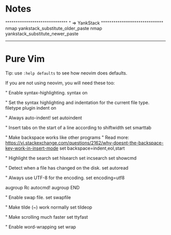 # Notes

""""""""""""""""""""""""""""""
" => YankStack
""""""""""""""""""""""""""""""
nmap <c-p> <Plug>yankstack_substitute_older_paste
nmap <c-P> <Plug>yankstack_substitute_newer_paste

---

# Pure Vim

Tip: use `:help defaults` to see how neovim does defaults.

If you are not using neovim, you will need these too:

" Enable syntax-highlighting.
syntax on

" Set the syntax highlighting and indentation for the current file type.
filetype plugin indent on

" Always auto-indent!
set autoindent

" Insert tabs on the start of a line according to shiftwidth
set smarttab

" Make backspace works like other programs
" Read more: https://vi.stackexchange.com/questions/2162/why-doesnt-the-backspace-key-work-in-insert-mode
set backspace=indent,eol,start

" Highlight the search
set hlsearch
set incsearch
set showcmd

" Detect when a file has changed on the disk.
set autoread

" Always use UTF-8 for the encoding.
set encoding=utf8

augroup Rc
autocmd!
augroup END

" Enable swap file.
set swapfile

" Make tilde (~) work normally
set tildeop

" Make scrolling much faster
set ttyfast

" Enable word-wrapping
set wrap
